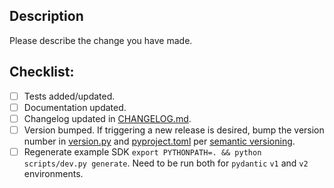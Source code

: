 ## Description
Please describe the change you have made.

## Checklist:
- [ ] Tests added/updated.
- [ ] Documentation updated.
- [ ] Changelog updated in [CHANGELOG.md](https://github.com/cognitedata/cognite-gql-pygen/blob/main/CHANGELOG.md).
- [ ] Version bumped. If triggering a new release is desired, bump the version number in
  [version.py](https://github.com/cognitedata/cognite-gql-pygen/blob/main/cognite/gqlpygen/version.py) and
  [pyproject.toml](https://github.com/cognitedata/cognite-gql-pygen/blob/main/pyproject.toml) per [semantic versioning](https://semver.org/).
- [ ] Regenerate example SDK `export PYTHONPATH=. && python scripts/dev.py generate`. Need to be run both
  for `pydantic` `v1` and `v2` environments.
